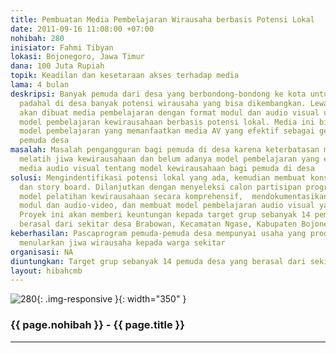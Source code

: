 ```yaml
---
title: Pembuatan Media Pembelajaran Wirausaha berbasis Potensi Lokal
date: 2011-09-16 11:08:00 +07:00
nohibah: 280
inisiator: Fahmi Tibyan
lokasi: Bojonegoro, Jawa Timur
dana: 100 Juta Rupiah
topik: Keadilan dan kesetaraan akses terhadap media
lama: 4 bulan
deskripsi: Banyak pemuda dari desa yang berbondong-bondong ke kota untuk mencari kerja,
  padahal di desa banyak potensi wirausaha yang bisa dikembangkan. Lewat proyek ini
  akan dibuat media pembelajaran dengan format modul dan audio visual untuk membuat
  model pembelajaran kewirausahaan berbasis potensi lokal. Media ini bisa menjadi
  model pembelajaran yang memanfaatkan media AV yang efektif sebagai gerakan memandirikan
  pemuda desa
masalah: Masalah pengangguran bagi pemuda di desa karena keterbatasan model untuk
  melatih jiwa kewirausahaan dan belum adanya model pembelajaran yang efektif lewat
  media audio visual tentang model kewirausahaan bagi pemuda di desa
solusi: Mengindentifikasi potensi lokal yang ada, kemudian membuat konsep, script
  dan story board. Dilanjutkan dengan menyeleksi calon partisipan program, membuat
  model pelatihan kewirausahaan secara komprehensif,  mendokumentasikannya melalui
  modul dan audio-video, dan membuat model pembelajaran audio visual yang efektif.
  Proyek ini akan memberi keuntungan kepada target grup sebanyak 14 pemuda desa yang
  berasal dari sekitar desa Brabowan, Kecamatan Ngase, Kabupaten Bojonegoro
keberhasilan: Pascaprogram pemuda-pemuda desa mempunyai usaha yang produktif dan mampu
  menularkan jiwa wirausaha kepada warga sekitar
organisasi: NA
diuntungkan: Target grup sebanyak 14 pemuda desa yang berasal dari sekitar desa Brabowan, Kecamatan Ngase, Kabupaten Bojonegoro
layout: hibahcmb
---
```


![280](/static/img/hibahcmb/280.png){: .img-responsive }{: width="350" }

### {{ page.nohibah }} - {{ page.title }}

---
